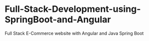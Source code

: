 # Full-Stack-Development-using-SpringBoot-and-Angular
Full Stack E-Commerce website with Angular and Java Spring Boot 
